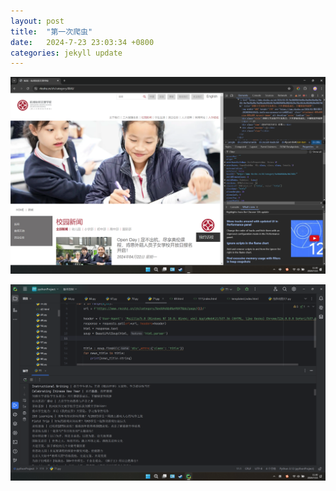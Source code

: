 ```yaml
---
layout: post
title:  "第一次爬虫"
date:   2024-7-23 23:03:34 +0800
categories: jekyll update
---
```


![](/images/Screenshot%202024-07-23%20113032.png)

![](/images/Screenshot%202024-07-23%20113007.png)